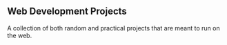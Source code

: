 ## Web Development Projects

A collection of both random and practical projects that are meant to run on the web.